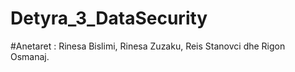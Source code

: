 # Detyra_3_DataSecurity
#Anetaret : Rinesa Bislimi, Rinesa Zuzaku, Reis Stanovci dhe Rigon Osmanaj.
